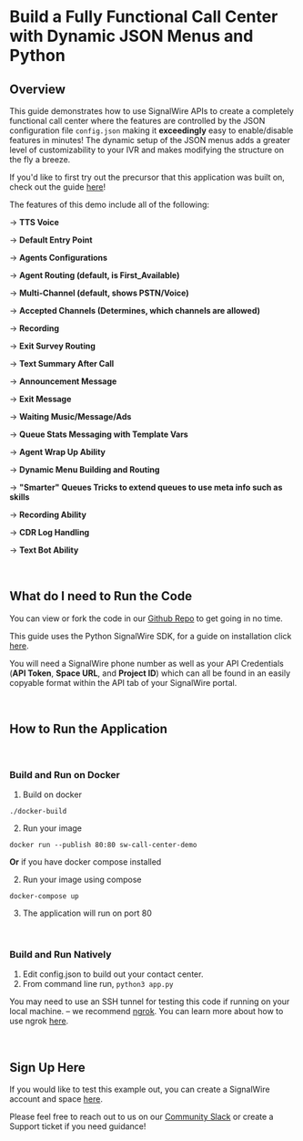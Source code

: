 # Build a Fully Functional Call Center with Dynamic JSON Menus and Python

## Overview
This guide demonstrates how to use SignalWire APIs to create a completely functional call center where the features are controlled by the JSON configuration file `config.json` making it **exceedingly** easy to enable/disable features in minutes! The dynamic setup of the JSON menus adds a greater level of customizability to your IVR and makes modifying the structure on the fly a breeze. 

If you'd like to first try out the precursor that this application was built on, check out the guide [here](https://developer.signalwire.com/apis/docs/dynamic-ivr-using-json-menus)!

The features of this demo include all of the following: 

-> **TTS Voice**

-> **Default Entry Point**

-> **Agents Configurations**

-> **Agent Routing (default, is First_Available)**

-> **Multi-Channel (default, shows PSTN/Voice)**

-> **Accepted Channels (Determines, which channels are allowed)**

-> **Recording**

-> **Exit Survey Routing**

-> **Text Summary After Call**

-> **Announcement Message**

-> **Exit Message**

-> **Waiting Music/Message/Ads**

-> **Queue Stats Messaging with Template Vars**

-> **Agent Wrap Up Ability**

-> **Dynamic Menu Building and Routing**

-> **"Smarter" Queues Tricks to extend queues to use meta info such as skills**

-> **Recording Ability**

-> **CDR Log Handling**

-> **Text Bot Ability**
 
<br/>

## What do I need to Run the Code

You can view or fork the code in our [Github Repo](https://github.com/signalwire/snippets-simple-contact-center) to get going in no time.

This guide uses the Python SignalWire SDK, for a guide on installation click [here](https://developer.signalwire.com/compatibility-api/reference/client-libraries-and-sdks#python).

You will need a SignalWire phone number as well as your API Credentials (**API Token**, **Space URL**, and **Project ID**) which can all be found in an easily copyable format within the API tab of your SignalWire portal.

<br/>

## How to Run the Application

<br/>

### Build and Run on Docker
1. Build on docker

```
./docker-build
```

2. Run your image
```
docker run --publish 80:80 sw-call-center-demo
```


**Or** if you have docker compose installed

 2.  Run your image using compose
```
docker-compose up
```

3. The application will run on port 80

<br/>

### Build and Run Natively

1. Edit config.json to build out your contact center.
2. From command line run, `python3 app.py`

You may need to use an SSH tunnel for testing this code if running on your local machine. – we recommend [ngrok](https://ngrok.com/). You can learn more about how to use ngrok [here](https://developer.signalwire.com/apis/docs/how-to-test-webhooks-with-ngrok). 

<br/>

## Sign Up Here

If you would like to test this example out, you can create a SignalWire account and space [here](https://m.signalwire.com/signups/new?s=1).

Please feel free to reach out to us on our [Community Slack](https://join.slack.com/t/signalwire-community/shared_invite/zt-sjagsni8-AYKmOMhP_1sVMvz9Ya_r0Q) or create a Support ticket if you need guidance!